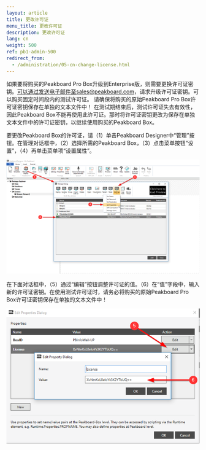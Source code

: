 ```yaml
---
layout: article
title: 更改许可证
menu_title: 更改许可证
description: 更改许可证
lang: cn
weight: 500
ref: pb1-admin-500
redirect_from:
  - /administration/05-cn-change-license.html
---
```


如果要将购买的Peakboard Pro Box升级到Enterprise版，则需要更换许可证密钥。可以通过发送电子邮件至sales@peakboard.com，请求升级许可证密钥。可以购买固定时间段内的测试许可证。 请确保将购买的原始Peakboard Pro Box许可证密钥保存在单独的文本文件中！ 在测试期结束后，测试许可证失去有效性，因此Peakboard Box不能再使用此许可证。那时将许可证密钥更改为保存在单独文本文件中的许可证密钥，以继续使用购买的Peakboard Box。

要更改Peakboard Box的许可证，请（1）单击Peakboard Designer中“管理”按钮。在管理对话框中，（2）选择所需的Peakboard Box，（3）点击菜单按钮“设置”，（4）再单击菜单项“设置属性”。


![Manage Dialog](/assets/images/admin/license/manage-dialog.png)

在下面对话框中，（5）通过“编辑”按钮调整许可证的值。（6）在“值”字段中，输入新的许可证密钥。在使用测试许可证时，请务必将购买的原始Peakboard Pro Box许可证密钥保存在单独的文本文件中！

![Edit Properties Dialog](/assets/images/admin/license/edit-license.png)
